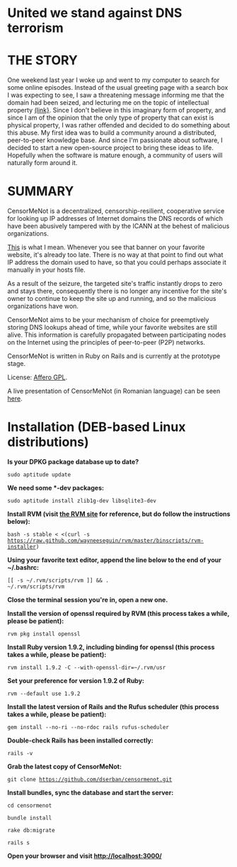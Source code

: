 # United we stand against DNS terrorism

# THE STORY

One weekend last year I woke up and went to my computer to search for some online episodes. Instead of the usual greeting page with a search box I was expecting to see, I saw a threatening message informing me that the domain had been seized, and lecturing me on the topic of intellectual property [(link}](http://tvshack.net/IPRC_Seized_2010_11_2011_04.gif). Since I don't believe in this imaginary form of property, and since I am of the opinion that the only type of property that can exist is physical property, I was rather offended and decided to do something about this abuse. My first idea was to build a community around a distributed, peer-to-peer knowledge base. And since I'm passionate about software, I decided to start a new open-source project to bring these ideas to life. Hopefully when the software is mature enough, a community of users will naturally form around it.

# SUMMARY

CensorMeNot is a decentralized, censorship-resilient, cooperative service for looking up IP addresses of Internet domains the DNS records of which have been abusively tampered with by the ICANN at the behest of malicious organizations.

[This](http://static.arstechnica.com/12-20-2010/ICE-seized.jpg) is what I mean. Whenever you see that banner on your favorite website, it's already too late. There is no way at that point to find out what IP address the domain used to have, so that you could perhaps associate it manually in your hosts file.

As a result of the seizure, the targeted site's traffic instantly drops to zero and stays there, consequently there is no longer any incentive for the site's owner to continue to keep the site up and running, and so the malicious organizations have won.

CensorMeNot aims to be your mechanism of choice for preemptively storing DNS lookups ahead of time, while your favorite websites are still alive. This information is carefully propagated between participating nodes on the Internet using the principles of peer-to-peer (P2P) networks.

CensorMeNot is written in Ruby on Rails and is currently at the prototype stage.

License: [Affero GPL](http://www.gnu.org/licenses/agpl.html).

A live presentation of CensorMeNot (in Romanian language) can be seen [here](http://www.youtube.com/watch?v=YNZDhPIdaho).

# Installation (DEB-based Linux distributions)

<strong>Is your DPKG package database up to date?</strong>

<code>sudo aptitude update</code>

<strong>We need some *-dev packages:</strong>

<code>sudo aptitude install zlib1g-dev libsqlite3-dev</code>

<strong>Install RVM (visit [the RVM site](http://beginrescueend.com/rvm/install/) for reference, but do follow the instructions below):</strong>

<code>bash -s stable < <(curl -s https://raw.github.com/wayneeseguin/rvm/master/binscripts/rvm-installer)</code>

<strong>Using your favorite text editor, append the line below to the end of your ~/.bashrc:</strong>

<code>[[ -s ~/.rvm/scripts/rvm ]] && . ~/.rvm/scripts/rvm</code>

<strong>Close the terminal session you're in, open a new one.</strong>

<strong>Install the version of openssl required by RVM (this process takes a while, please be patient):</strong>

<code>rvm pkg install openssl</code>

<strong>Install Ruby version 1.9.2, including binding for openssl (this process takes a while, please be patient):</strong>

<code>rvm install 1.9.2 -C --with-openssl-dir=~/.rvm/usr</code>

<strong>Set your preference for version 1.9.2 of Ruby:</strong>

<code>rvm --default use 1.9.2</code>

<strong>Install the latest version of Rails and the Rufus scheduler (this process takes a while, please be patient):</strong>

<code>gem install --no-ri --no-rdoc rails rufus-scheduler</code>

<strong>Double-check Rails has been installed correctly:</strong>

<code>rails -v</code>

<strong>Grab the latest copy of CensorMeNot:</strong>

<code>git clone https://github.com/dserban/censormenot.git</code>

<strong>Install bundles, sync the database and start the server:</strong>

<code>cd censormenot</code>

<code>bundle install</code>

<code>rake db:migrate</code>

<code>rails s</code>

<strong>Open your browser and visit [http://localhost:3000/](http://localhost:3000/)</strong>


